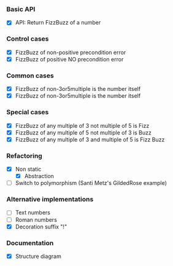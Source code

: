 ### Basic API
- [X] API: Return FizzBuzz of a number

### Control cases
- [x] FizzBuzz of non-positive precondition error
- [x] FizzBuzz of positive NO precondition error

### Common cases 
- [x] FizzBuzz of non-3or5multiple is the number itself
- [x] FizzBuzz of non-3or5multiple is the number itself

### Special cases
- [x] FizzBuzz of any multiple of 3 not multiple of 5 is Fizz
- [x] FizzBuzz of any multiple of 5 not multiple of 3 is Buzz
- [x] FizzBuzz of any multiple of 3 and multiple of 5 is Fizz Buzz

### Refactoring
- [x] Non static
  - [x] Abstraction
- [ ] Switch to polymorphism (Santi Metz's GildedRose example)

### Alternative implementations
- [ ] Text numbers
- [ ] Roman numbers
- [x] Decoration suffix "!"
    
### Documentation
- [x] Structure diagram 
